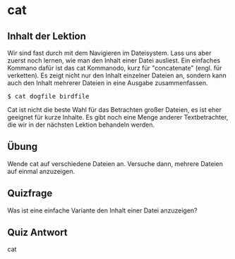# cat

## Inhalt der Lektion

Wir sind fast durch mit dem Navigieren im Dateisystem. Lass uns aber zuerst noch lernen, wie man den Inhalt einer Datei ausliest. Ein einfaches Kommano dafür ist das cat Kommanodo, kurz für "concatenate" (engl. für verketten). Es zeigt nicht nur den Inhalt einzelner Dateien an, sondern kann auch den Inhalt mehrerer Dateien in eine Ausgabe zusammenfassen.

<pre>$ cat dogfile birdfile</pre>

Cat ist nicht die beste Wahl für das Betrachten großer Dateien, es ist eher geeignet für kurze Inhalte. Es gibt noch eine Menge anderer Textbetrachter, die wir in der nächsten Lektion behandeln werden.

## Übung

Wende cat auf verschiedene Dateien an. Versuche dann, mehrere Dateien auf einmal anzuzeigen.

## Quizfrage

Was ist eine einfache Variante den Inhalt einer Datei anzuzeigen?

## Quiz Antwort

cat
